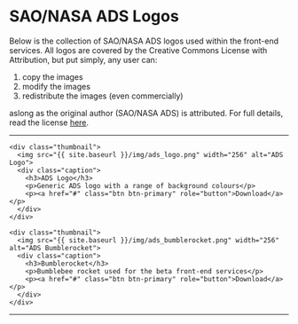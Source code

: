 # SAO/NASA ADS Logos

Below is the collection of SAO/NASA ADS logos used within the front-end services. All logos are covered by the Creative Commons License with Attribution, but put simply, any user can:

1. copy the images
2. modify the images
3. redistribute the images (even commercially)

aslong as the original author (SAO/NASA ADS) is attributed. For full details, read the license <a href="http://creativecommons.org/licenses/by/4.0/" target="_blank">here</a>.

<hr>
<div class="row">
  <div class="col-sm-2 col-md-2"></div>

  <div class="col-sm-6 col-md-4">

    <div class="thumbnail">
      <img src="{{ site.baseurl }}/img/ads_logo.png" width="256" alt="ADS Logo">
      <div class="caption">
        <h3>ADS Logo</h3>
        <p>Generic ADS logo with a range of background colours</p>
        <p><a href="#" class="btn btn-primary" role="button">Download</a></p>
      </div>
    </div>

    <div class="thumbnail">
      <img src="{{ site.baseurl }}/img/ads_bumblerocket.png" width="256" alt="ADS Bumblerocket">
      <div class="caption">
        <h3>Bumblerocket</h3>
        <p>Bumblebee rocket used for the beta front-end services</p>
        <p><a href="#" class="btn btn-primary" role="button">Download</a></p>
      </div>
    </div>

  </div>
</div>
<hr>